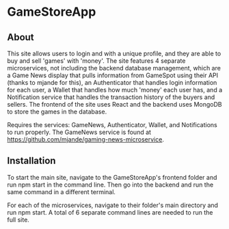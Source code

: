# GameStoreApp
## About
This site allows users to login and with a unique profile, and they are able to buy and sell 'games' with 'money'.
The site features 4 separate microservices, not including the backend database management, which are a Game News
display that pulls information from GameSpot using their API (thanks to mjande for this), an Authenticator that
handles login information for each user, a Wallet that handles how much 'money' each user has, and a Notification service
that handles the transaction history of the buyers and sellers. The frontend of the site uses React and the backend uses 
MongoDB to store the games in the database.

Requires the services: GameNews, Authenticator, Wallet, and Notifications to run properly.
The GameNews service is found at https://github.com/mjande/gaming-news-microservice.

## Installation
To start the main site, navigate to the GameStoreApp's frontend folder and run npm start in the command line.
Then go into the backend and run the same command in a different terminal.

For each of the microservices, navigate to their folder's main directory and run npm start.
A total of 6 separate command lines are needed to run the full site.



